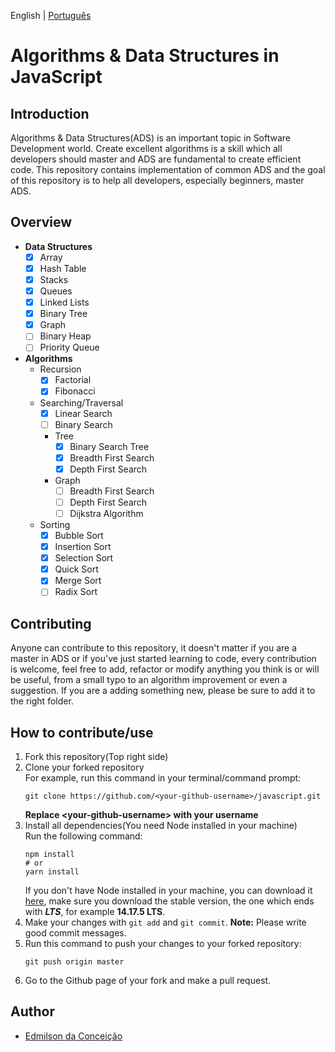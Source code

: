 English | [Português](https://github.com/data-structures-n-algorithms/javascript/blob/master/README-PT.md)

# Algorithms & Data Structures in JavaScript

## Introduction
Algorithms & Data Structures(ADS) is an important topic in Software Development world. Create excellent algorithms is a skill which all developers should master and ADS are fundamental to create efficient code. This repository contains implementation of common ADS and the goal of this repository is to help all developers, especially beginners, master ADS.

## Overview
- **Data Structures**
  - [x] Array
  - [x] Hash Table
  - [x] Stacks
  - [x] Queues
  - [x] Linked Lists
  - [x] Binary Tree
  - [x] Graph
  - [ ] Binary Heap
  - [ ] Priority Queue

- **Algorithms**
  - Recursion
    - [x] Factorial
    - [x] Fibonacci
  - Searching/Traversal
    - [x] Linear Search
    - [ ] Binary Search
    - Tree
      - [x] Binary Search Tree
      - [x] Breadth First Search
      - [x] Depth First Search
    - Graph
      - [ ] Breadth First Search
      - [ ] Depth First Search
      - [ ] Dijkstra Algorithm
  - Sorting
    - [x] Bubble Sort
    - [x] Insertion Sort
    - [x] Selection Sort
    - [x] Quick Sort
    - [x] Merge Sort
    - [ ] Radix Sort

## Contributing
Anyone can contribute to this repository, it doesn't matter if you are a master in ADS or if you've just started learning to code, every contribution is welcome, feel free to add, refactor or modify anything you think is or will be useful, from a small typo to an algorithm improvement or even a suggestion. If you are a adding something new, please be sure to add it to the right folder.

## How to contribute/use
1. Fork this repository(Top right side)
2. Clone your forked repository
   <br />For example, run this command in your terminal/command prompt:
   ```
   git clone https://github.com/<your-github-username>/javascript.git
   ```
   **Replace \<your-github-username> with your username**
3. Install all dependencies(You need Node installed in your machine)
   <br />Run the following command:
   ```
   npm install
   # or
   yarn install
   ```
   If you don't have Node installed in your machine, you can download it [here](https://nodejs.org), make sure you download the stable version, the one which ends with ***LTS***, for example **14.17.5 LTS**.
4. Make your changes with `git add` and `git commit`. **Note:** Please write good commit messages.
5. Run this command to push your changes to your forked repository:
   ```
   git push origin master
   ```
6. Go to the Github page of your fork and make a pull request.

## Author
- [Edmilson da Conceição](https://github.com/Edmilson-C)
